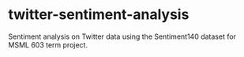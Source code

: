 # twitter-sentiment-analysis
Sentiment analysis on Twitter data using the Sentiment140 dataset for MSML 603 term project.
